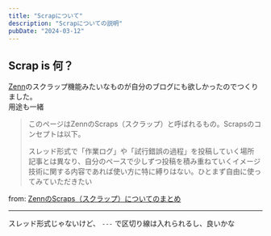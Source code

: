 ```yaml
---
title: "Scrapについて"
description: "Scrapについての説明"
pubDate: "2024-03-12"
---
```


## Scrap is 何？

[Zenn](https://zenn.dev/)のスクラップ機能みたいなものが自分のブログにも欲しかったのでつくりました。  
用途も一緒

> このページはZennのScraps（スクラップ）と呼ばれるもの。Scrapsのコンセプトは以下。
>
> スレッド形式で「作業ログ」や「試行錯誤の過程」を投稿していく場所  
> 記事とは異なり、自分のペースで少しずつ投稿を積み重ねていくイメージ  
> 技術に関する内容であれば使い方に特に縛りはない。ひとまず自由に使ってみていただきたい  

from: [ZennのScraps（スクラップ）についてのまとめ](https://zenn.dev/catnose99/scraps/5b32cfbaba40a313804f)

---

スレッド形式じゃないけど、 `---` で区切り線は入れられるし、良いかな
